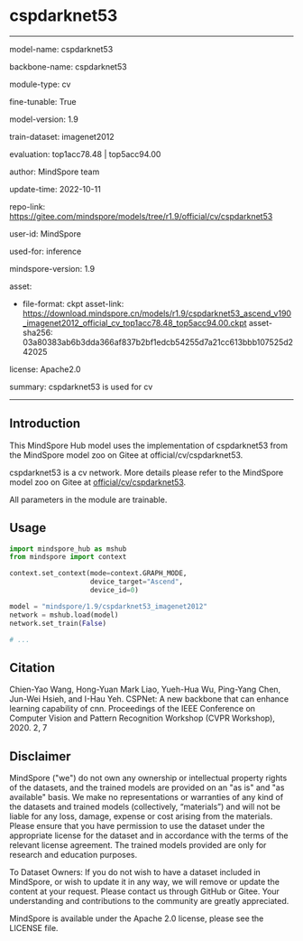 # cspdarknet53

---

model-name: cspdarknet53

backbone-name: cspdarknet53

module-type: cv

fine-tunable: True

model-version: 1.9

train-dataset: imagenet2012

evaluation: top1acc78.48 | top5acc94.00

author: MindSpore team

update-time: 2022-10-11

repo-link: <https://gitee.com/mindspore/models/tree/r1.9/official/cv/cspdarknet53>

user-id: MindSpore

used-for: inference

mindspore-version: 1.9

asset:

-
    file-format: ckpt
    asset-link: <https://download.mindspore.cn/models/r1.9/cspdarknet53_ascend_v190_imagenet2012_official_cv_top1acc78.48_top5acc94.00.ckpt>
    asset-sha256: 03a80383ab6b3dda366af837b2bf1edcb54255d7a21cc613bbb107525d242025

license: Apache2.0

summary: cspdarknet53 is used for cv

---

## Introduction

This MindSpore Hub model uses the implementation of cspdarknet53 from the MindSpore model zoo on Gitee at official/cv/cspdarknet53.

cspdarknet53 is a cv network. More details please refer to the MindSpore model zoo on Gitee at [official/cv/cspdarknet53](https://gitee.com/mindspore/models/blob/r1.9/official/cv/cspdarknet53/README.md).

All parameters in the module are trainable.

## Usage

```python
import mindspore_hub as mshub
from mindspore import context

context.set_context(mode=context.GRAPH_MODE,
                    device_target="Ascend",
                    device_id=0)

model = "mindspore/1.9/cspdarknet53_imagenet2012"
network = mshub.load(model)
network.set_train(False)

# ...
```

## Citation

Chien-Yao Wang, Hong-Yuan Mark Liao, Yueh-Hua Wu, Ping-Yang Chen, Jun-Wei Hsieh, and I-Hau Yeh. CSPNet: A new backbone that can enhance learning capability of cnn. Proceedings of the IEEE Conference on Computer Vision and Pattern Recognition Workshop (CVPR Workshop), 2020. 2, 7

## Disclaimer

MindSpore ("we") do not own any ownership or intellectual property rights of the datasets, and the trained models are provided on an "as is" and "as available" basis. We make no representations or warranties of any kind of the datasets and trained models (collectively, “materials”) and will not be liable for any loss, damage, expense or cost arising from the materials. Please ensure that you have permission to use the dataset under the appropriate license for the dataset and in accordance with the terms of the relevant license agreement. The trained models provided are only for research and education purposes.

To Dataset Owners: If you do not wish to have a dataset included in MindSpore, or wish to update it in any way, we will remove or update the content at your request. Please contact us through GitHub or Gitee. Your understanding and contributions to the community are greatly appreciated.

MindSpore is available under the Apache 2.0 license, please see the LICENSE file.
